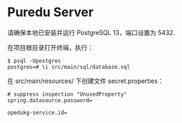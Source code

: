 # Puredu Server

请确保本地已安装并运行 PostgreSQL 13，端口设置为 5432.

在项目根目录打开终端，执行：

```shell
$ psql -Upostgres
postgres=# \i src/main/sql/database.sql
```

在 src/main/resources/ 下创建文件 secret.properties：

```properties
# suppress inspection "UnusedProperty"
spring.datasource.password=

opedukg-service.id=
```

